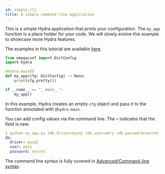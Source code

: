 ```yaml
---
id: simple_cli
title: A simple command-line application
---
```


This is a simple Hydra application that prints your configuration.
The `my_app` function is a place holder for your code.
We will slowly evolve this example to showcase more Hydra features.

The examples in this tutorial are available [here](https://github.com/facebookresearch/hydra/tree/master/examples/tutorials/basic).

```python title="my_app.py"
from omegaconf import DictConfig
import hydra

@hydra.main()
def my_app(cfg: DictConfig) -> None:
    print(cfg.pretty())

if __name__ == "__main__":
    my_app()
```
In this example, Hydra creates an empty `cfg` object and pass it to the function annotated with `@hydra.main`.

You can add config values via the command line. The `+` indicates that the field is new.

```yaml
$ python my_app.py +db.driver=mysql +db.user=omry +db.password=secret
db:
  driver: mysql
  user: omry
  password: secret
```

The command line syntax is fully covered in [Advanced/Command-line syntax](/advanced/command_line_syntax.md).